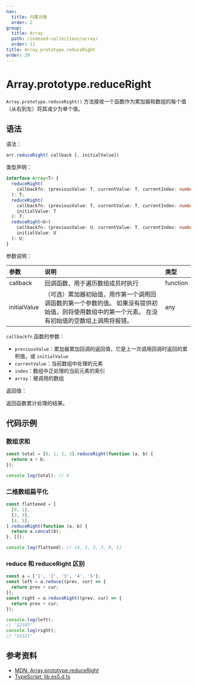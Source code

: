 ```yaml
---
nav:
  title: 内置对象
  order: 2
group:
  title: Array
  path: /indexed-collections/array/
  order: 11
title: Array.prototype.reduceRight
order: 29
---
```


# Array.prototype.reduceRight

`Array.prototype.reduceRight()` 方法接收一个函数作为累加器和数组的每个值（从右到左）将其减少为单个值。

## 语法

语法：

```js
arr.reduceRight( callback [, initialValue])
```

类型声明：

```ts
interface Array<T> {
  reduceRight(
    callbackfn: (previousValue: T, currentValue: T, currentIndex: number, array: T[]) => T
  ): T;
  reduceRight(
    callbackfn: (previousValue: T, currentValue: T, currentIndex: number, array: T[]) => T,
    initialValue: T
  ): T;
  reduceRight<U>(
    callbackfn: (previousValue: U, currentValue: T, currentIndex: number, array: T[]) => U,
    initialValue: U
  ): U;
}
```

参数说明：

| 参数         | 说明                                                                                                                                               | 类型     |
| :----------- | :------------------------------------------------------------------------------------------------------------------------------------------------- | :------- |
| callback     | 回调函数，用于遍历数组成员时执行                                                                                                                   | function |
| initialValue | （可选）累加器初始值，用作第一个调用回调函数的第一个参数的值。 如果没有提供初始值，则将使用数组中的第一个元素。 在没有初始值的空数组上调用将报错。 | any      |

`callbackfn` 函数的参数：

- `previousValue`：累加器累加回调的返回值，它是上一次调用回调时返回的累积值，或 `initialValue`
- `currentValue`：当前数组中处理的元素
- `index`：数组中正处理的当前元素的索引
- `array`：被调用的数组

返回值：

返回函数累计处理的结果。

## 代码示例

### 数组求和

```js
const total = [0, 1, 2, 3].reduceRight(function (a, b) {
  return a + b;
});

console.log(total); // 6
```

### 二维数组扁平化

```js
const flattened = [
  [0, 1],
  [2, 3],
  [4, 5],
].reduceRight(function (a, b) {
  return a.concat(b);
}, []);

console.log(flattend); // [4, 5, 2, 3, 0, 1]
```

### reduce 和 reduceRight 区别

```js
const a = ['1', '2', '3', '4', '5'];
const left = a.reduce((prev, cur) => {
  return prev + cur;
});
const right = a.reduceRight((prev, cur) => {
  return prev + cur;
});

console.log(left);
// "12345"
console.log(right);
// "54321"
```

## 参考资料

- [MDN: Array.prototype.reduceRight](https://developer.mozilla.org/zh-CN/docs/Web/JavaScript/Reference/Global_Objects/Array/ReduceRight)
- [TypeScript: lib.es5.d.ts](https://github.com/microsoft/TypeScript/blob/main/lib/lib.es5.d.ts)
